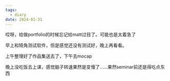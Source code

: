 ```yaml
---
tags:
  - diary
date: 2024-01-31
---
```

哎呀，给做portfolio的时候忘记给matt过目了。可能也是太着急了

早上和犄角测试软件，但是感觉还没有测试好，晚上再看看。

上午整理好了作品集送去了，下午去mocap

晚上没吃饭去上课，感觉脑子转速果然是变慢了……果然seminar前还是得吃点东西

